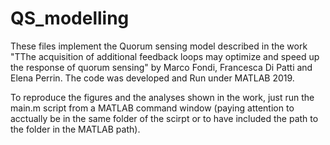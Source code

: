 # QS_modelling
These files implement the Quorum sensing model described in the work "TThe acquisition of additional feedback loops may optimize and speed up the response of quorum sensing" by Marco Fondi, Francesca Di Patti and Elena Perrin. The code was developed and Run under MATLAB 2019. 

To reproduce the figures and the analyses shown in the work, just run the main.m script from a MATLAB command window (paying attention to acctually be in the same folder of the scirpt or to have included the path to the folder in the MATLAB path).
